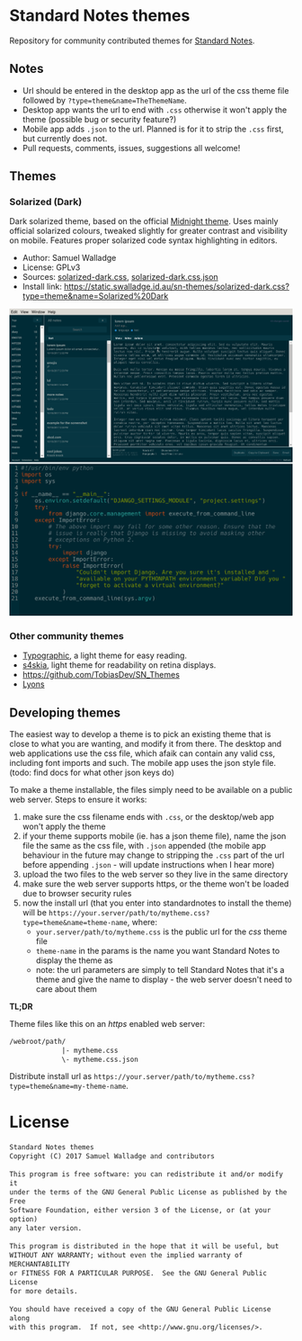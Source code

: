 
# Standard Notes themes

Repository for community contributed themes for [Standard Notes](https://standardnotes.org/).

## Notes

- Url should be entered in the desktop app as the url of the css theme file
  followed by `?type=theme&name=TheThemeName`.
- Desktop app wants the url to end with `.css` otherwise it won't apply the
  theme (possible bug or security feature?)
- Mobile app adds `.json` to the url. Planned is for it to strip the `.css`
  first, but currently does not.
- Pull requests, comments, issues, suggestions all welcome!

## Themes

### Solarized (Dark)

Dark solarized theme, based on the official [Midnight theme](https://standardnotes.org/extensions/midnight).
Uses mainly official solarized colours, tweaked slightly for greater contrast
and visibility on mobile.  Features proper solarized code syntax highlighting
in editors.

- Author: Samuel Walladge
- License: GPLv3
- Sources:
  [solarized-dark.css](https://github.com/swalladge/sn-themes/blob/master/solarized-dark.css),
  [solarized-dark.css.json](https://github.com/swalladge/sn-themes/blob/master/solarized-dark.css.json)
- Install link: <https://static.swalladge.id.au/sn-themes/solarized-dark.css?type=theme&name=Solarized%20Dark>

![screenshot](./images/solarized-dark-screenshot.png)
![screenshot with syntax highlighting](./images/solarized-dark-screenshot-syntax.png)


### Other community themes

- [Typographic](https://github.com/sancho-one/sn-themes), a light theme for easy reading.
- [s4skia](https://github.com/flowinho/s4skia), light theme for readability on retina displays.
- <https://github.com/TobiasDev/SN_Themes>
- [Lyons](https://github.com/jamesjlyons/Lyons)


## Developing themes

The easiest way to develop a theme is to pick an existing theme that is
close to what you are wanting, and modify it from there. The desktop and web
applications use the css file, which afaik can contain any valid css, including
font imports and such. The mobile app uses the json style file. (todo: find
docs for what other json keys do)


To make a theme installable, the files simply need to be available on a
public web server. Steps to ensure it works:

1. make sure the css filename ends with `.css`, or the desktop/web app won't
   apply the theme
2. if your theme supports mobile (ie. has a json theme file), name the json
   file the same as the css file, with `.json` appended (the mobile app
   behaviour in the future may change to stripping the `.css` part of the url
   before appending `.json` - will update instructions when I hear more)
3. upload the two files to the web server so they live in the same directory
4. make sure the web server supports https, or the theme won't be loaded due to
   browser security rules
5. now the install url (that you enter into standardnotes to install the theme)
   will be `https://your.server/path/to/mytheme.css?type=theme&name=theme-name`,
   where:
   - `your.server/path/to/mytheme.css` is the public url for the _css_ theme file
   - `theme-name` in the params is the name you want Standard Notes to display
     the theme as
   - note: the url parameters are simply to tell Standard Notes that it's a
     theme and give the name to display - the web server doesn't need to care
     about them

__TL;DR__

Theme files like this on an _https_ enabled web server:

```
/webroot/path/
             |- mytheme.css
             \- mytheme.css.json
```

Distribute install url as `https://your.server/path/to/mytheme.css?type=theme&name=my-theme-name`.



# License

    Standard Notes themes
    Copyright (C) 2017 Samuel Walladge and contributors

    This program is free software: you can redistribute it and/or modify it
    under the terms of the GNU General Public License as published by the Free
    Software Foundation, either version 3 of the License, or (at your option)
    any later version.

    This program is distributed in the hope that it will be useful, but
    WITHOUT ANY WARRANTY; without even the implied warranty of MERCHANTABILITY
    or FITNESS FOR A PARTICULAR PURPOSE.  See the GNU General Public License
    for more details.

    You should have received a copy of the GNU General Public License along
    with this program.  If not, see <http://www.gnu.org/licenses/>.
